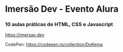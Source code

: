 # Imersão Dev - Evento Alura

### 10 aulas práticas de HTML, CSS e Javascript

https://imersao.dev

CodePen: https://codepen.io/collection/DoKema
